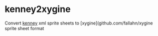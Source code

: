 # kenney2xygine

Convert [kenney](kenney.nl) xml sprite sheets to [xygine](github.com/fallahn/xygine sprite sheet format

